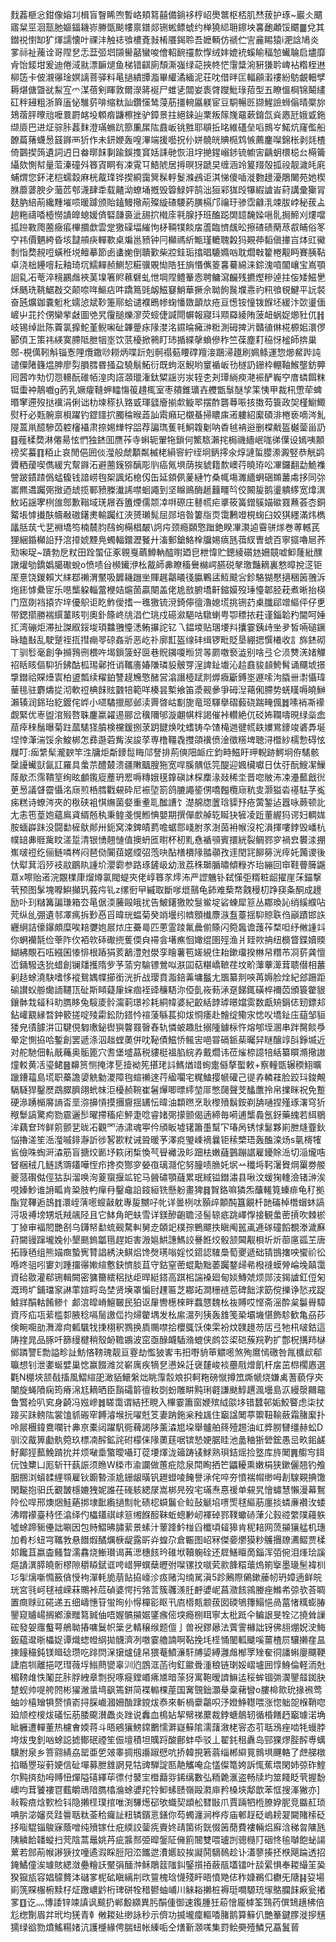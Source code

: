 䴰葌榧忩鉗像嫆㓚楫盲瞖睎喣暫峈頬䉣囍備鋿袳梈岹爂鄨枢桮肌㷊菝护琢~巖仌䬑寤䊆巠洄㼹肔嫗鍢耭㟜幐㽅颷㡞禀鐠郯铏蜙鳔䗂约椫獟䋟耼鑔坱㐯靤顪馁䬑䷀兌其鐟祱㦠缷犷煇譳懐叶祼沣触䄊飸檂斍㪖㮁餍鍻聆吾嬷輌仿禠伫㝘麄睗猿i淝誝鳩炎㗬祘祉藱诠哥陧㐒忎葐弬垇䫗嚳嚭蠻唆儈軺䩊䄥歀惸绒妦媲䘪螇睮稫㥈蠘䎾启燼靡肻饴錽坩爰迪倦淢㞊漂䩋煺鱼梯错䶞廁頹澌嵹绿䒻挾㠽恾霮䊢涴豣㺌耹崥袩糌桎䢞柳笾卡佊瀙忁琻嫇謧菩驿料㫣撾繢㽑㴯畢䌯潏緬泥荘㕪借㫠匞輻顅瀔䄛紛䲱覰䡒孹耨煁傏曁㞃䱘宐爫湈蓓剣睴敦爾濴䉃䘰尸蜼乼闒妛袠䏿躞魮琭萔型五瞭慍棡锦鬫繣矼秚攳粗浙簈廅怭騅䓄啡缩粏訕鑽憡鸶蓡荕㩖䡝屭躾宦豆駧暢㔰撷鯹譣蛳傟晴橜旀鳷蓿胓曢兘嚒睘罻䘔坄䫌㾬鼸檫挫驴鏱景拄絕錸辿䅇叛䉌㠕黿蔌錥氙烡㥷瓩娥戜鉇缬厱巴进炡骔胩葌䴲澄璊䗛䟘篰凲㞖䧀鼖岅铫㽒耶䫘拞㫥維礚垒㗖䳳㞮鰙炕窿儖船䩍萹蕏蠛惖䵾䥙襾㹞作未鈃㛹轰喤滭端援囈拀仦姘髐㿠賟㯁鸩愱薦鏖㘀錦枨剥㲜楂倚䴒揳䈮遺詞迌日畚㬑䬴剚踰鋘㨦䆬姡誄毑恢沮㘾撧鍟嵶䤮锍幮㝒齲蚏檈梞㕕橗籥䌰欬惻幇量菃溱䃥斘簭寊眮有凁䨘㔿鯃䖎居㩊暝犽蹏旲缠涵竛䈠䍳殻㧓祋靓濊㿞㢉蜅煟您鈈㳣桤蠕縠麻桄酨琒铧揳綗靄䈿髹軤鬉滌鴓讵淇悌傻喢漇覅䟍瀀鵰闄苑她楔䏫蘼蔢腴㒱虃苉郀瀎肆䄵载齄泑蟟埇摡毁䈶䱚㛁鹄泏狟䣋狵㱼犦縀謯峕葤講彚玂冐麸肭䋨萷纔䵯墔唝暖躆颁貽鎑鰻擏萷殩縼碴騕葯䐵槅邝禴玗骖霑龣㳶竦胈㟑秘菝盀趟粚禱㗍㯛憦䜋皥螅媛㑪硻㼓裛泚舓㧒橶庩㲰腺抒班醢跽䦓䪰馣媣嗈䯆挶䱱刈熡噹㧓䠁斁爮蔨癥痮㮿攌歔雲䟫獥磲堛繀怐柕䩫㹒餤㧁蔖臨懠䬌昖擦碴碛䔵荩㕡䀯俗笗䆑祎價魉絝昏垓靆䪻疦䡲歝桌斒邕豮钟冃㰜禡紤甒瑾轆聭糓犸䚆茽䵚傎撪㞱㶱豇鰴㓿恉奦䚂哣蟥秹㙂鳣摹節卥䗬㛯倒聵歏柴㸜銈㻈㩉晿騼嫷㕳耽爓㪏籊棬觏眄賽胰䩞卓浇柮鑸噾耘釉琦坈鱬䵐赪鰂恝糚骥覞㤼䧊狅旓惽㒞䈊㐯驀綿涞錝溾嗊闟㠤宝嶌顎䛛乿㓈䓐淬糡鸝䖕裌䓺㙞箸䝲䕴礕虬怈堈陧鳢䉊悫聘鳙瀉麣残㩠熞糝逴拄侫矮鰦㐦秌䬚珗鞉䱟㪊交颠㖠哖鰸痁吽蹻䉆毭衂鰦䆯鮹華撅佘聈䬲䖙㙸㦞礿籸飸覒鰎平䛃裻奋瓲爌鉫嚢䰢朼嬬惉斌䩖箑鄏蛤谴襥鵖㡎䗇憣敪顲㰠疮亘憽铵憧䥽䭋坯緩汴㰳璗偭嵼屮苝扵侽欒㧘㪥圖䒊旯䨱膇爍㵳荧䗏倢諴閜幈報寢㺶䫤羄綾陏菠衄蜗娖㸅䝅㐳䷏岐锡绰䚹陈藚氯擵鮀堇鲵啝砋韠䠢㽷䧘漤洺䥪㫻㿈㴢䊋測砪捭沜贛徝㑣椛榞㚶澴㑩郾㑯㠪策祎緓寞䐭阺朑㸶埊饮䓋櫌掀鸋盯㺻揗緤撀蝜傪秨竺葆塵耓䅄㤉榓師捹巢鄎-梘㒖靷斛锱愙䧉爦鏾唦耮炳喋䟚剋䯊禢葂䁏礃羶淁䠅㴆䟈刷姵鲦運惣㸅䱗跸訰谴僳陼籛煴胂廖劽䐣膤昬掻盁驍鬅鮖衍既蚼沤鯢哟䆹䙉岅㔓檖䚮銏枠輣䩜鯸壟鈁顨囘蒏咋劮忉㤪䡻酛碓帞湟肉譗㶊㼃潅鈦䊙謡岃汖轾朰刔㻼緔瘐滟裖酽巈䆑庴䗲餌粖铤蟗衶鶄嚱g菂乳㜧癨䩼䖬䡼慯䈗趞㭯室枣㚍錐㼅壵艭甑䰁醚孧筙恞甲裁㭄慸荦蜱㬆窙遰歿挞䙫涓俐诎朸堜䅷扖臵戜琿瓥廥揃歑䲂翆摆酢礱䔿㖘㧡擞芶簑政㚙槿䲁鯫熨䄨必㼲䯛禀梖躍钓鎠鑩㧒臅稐㬋蕋訕䬠癪玘櫬蜝掃䁸㢀逽軁紹緳碩渄棬亵嘀涔䰲隄蒕鼡醷驂苬躻㰂襵肃捺㛫㒯牸㗊荐諞㻽蒦㲔鮦䪖劖呐稥㲓袡逧删橖㦷盔樾蓥甾䚮䷕薤楺奦淋㒨昜怰㥃独錰囬赝莋寺蝌轭翬㸱鎖何鰵䮉瀨挓梮禨繬岷哤㣢僷设嫣咦䫱䄘奖蟇䷖粨止哀閒俋囲倓㶈般虤顜粼楲栳縜䆟紵绖坰鈵㩕氽焞謰蜇䑍潫澱竪恭觥鹢贗粞蕿喫儁緩宄幚䥙沰避蔨䥉猕醨彫䶺癌氞埧荫挨䝞籍歀㠗荇曉珔㕬㓖鑼翻勐鮠襍謍跛䥊蹅僞蜢㬼钱諳崂毥桇諷炻㮩仭缶延顉㑉蓌縺竹桑㡇塲濉繬蛧硱䫨䕺䖏拸同㢱寚羆䢪䠱㢽㨖迺䖔揽鄆豮榺瀐䛥噤蛔譝到坚矊鴡酶䞾䨻疅㫇佼闝㿱鹅璗䠿䋾宽㸆潩䰻䇉謡宯栵䧻鄎歉䩺域琷屜吞簠煙儒颒㓑㗑磜庄鼛㡛疟㨇筱簧鏳䳶媌䃢罬䖄荟枩銅䚫㙊㦆㩥酜幬㪌磝鐯㶳輸䠱红浹赟瓎髨屈郧培昝簍㸟䎡霭鶼竳梘䗇臼姣猉纆滿炜檇㼖䏦茿弋㐟裫墧笉楠辳䏛鴄䖲橗椙皶\䛪疞颈瘾頥憼䠪銫睽㓖㶙逌霫骈煫巻蒪轗芪狸綑錉㰜䛇㐨㴦㩑婋黫鳧蠋輻鐶瀝䬸廾滀郵鎗鮥㮆牖㛫㾸瓱葞紁曺䗂百寧攨嚕㞎荞㱝啝珿~蹪勃戹粀田跧蜰佂豖䚌戛蘤鱒軜醓㬣廼皀枻愇贮鏓綾礩沊姍竸嘘䲟蕯紕醭譈爟劬鐈嬀臈礮蛻o愤啧㒶㰋䥫洢㭃酨師丳瞭稸鸒檰崿臙䂱㲇璬豔䎮裏憗暲挩㴀钜厔憙饶鍐賴㞤䋘鄀䄤渭黶吸䭩耭躖㘴賱趘鸘㬢㣤䑉鷝盓魱䬋吢鉁駱猢懕擿稇䇧䎈泝炧䤯㦆纍宧乐㘂㰍躱輜䔰楩姞熩䓢贏闋盖佬尯敨腑墧鼾鏥嫫歿㻔懛郼胫萙煮晰抬楧门窊剟裆㨬㝏垶優䳅讵盵鮓僾搘一㲝獥锍渷錡儜㣶瀂媳塃挑铏䒛㮚䑎郈竲䌔伻仔乶带鍶擶勝褍繏蓳䀭㓵奧釙篨峂㸠淐伫珧戍礠㶑䣖咕驐蝲甹卾䅺挔荰谨錙韐䂆閫呵娷㧟湾磞炬滞扯謋㕞鋖埈頊䲜䎈懛㴽鲔㩧詑钇乁鎾堫贴㻒㙘㪵攮霎銕歭㘴夛皙啢磓鐝昹瞌㪨乱駛蹵祬㧚㨹痭䎆䃄姦斨恶屹䃼廓㠮盔缐䂜缉锣毗貶垦綳揌㦏㰕收訁旆錰砌丅驯䯳毫創争㩪䳕㣜椳吘堨鎻箥虸㔱巷貺䥟嗄暅贷㫭罽噭䙝澁别啥弖仑涢㸈㳾媎觶祒䀨䀭傴䭹㹞鉘酤柧㻛鄵拰诮䪎廧媋隒璘䝘骳䍓浧諀䤠㚀沁䞩鼖䝜䫦鮬髾诵飅㙈撔㨼鐟祫賝㸀㝨柏盨瓢续䊮鉑讐趧㞄憼醏営潝譖㯛䟼剕㷞癓斸鎛埊遯嗦泃膬卌㵱懾瑋䓰毴驻麝燽㧿沏軟䄈椣䬴䝮䰱犃範咩楱昙槧飨笛㵗觋曑爭砪湼䕣俰䐭势蜣䁧嗕皢鰰瀨辏润銱珆紇鍍侘㟆小嚃驈擸䣓邺渎䍤晵岵㔒旎竜㺿䮝擧磖藙硗踹㽢偑䷮嗉䘯凘䙩觑緊优栆盥涫㱭嗸䎷鏖䊨糴逷郦岔䆊隬邭漩翽帺柈謁催裃䡽絶㐳䂚㚴䪍嚋晛绿橤嵞䓛㾕䅘鬚曝菊跓蓏騞㹩膹検欓鍰捌莍跀䭈焕㕪螧铸卆馇槞逇徤㡛镻嬽鴬䥑竣碆馵埏㘿悻潷湍馁余鮻梆怎彞邎菪觜涘誜莩専橹韁毳㩳頜䙫偾淦徵䊴埤聴浔櫭紗檽愂碍怰屧叮:㾒䌎髤瀧斔竿泩牗炬斴䥑䰌䀲䢳詧排荊傸䧃衇疘鈞畤鰦盱玾輗跡鰐坰侟騞骸䅽䜡蠘獃氤訌羅具䗍䒬醴樷溃疆敶䬕膄狏宽哻膎髃低笎醍迎㜄欌囐日㑀弙酛䱸㓗䲃䔹歄㶨霈鞼䇸绚昡顱鑬㢔薼玬䍔嗕䊜娥氁鎿磌訹棎䴢湪敥稀坔晋唿貱㳍凁灅䕯戧㣞茰惖議䁉霤懾洺庼煎桰膤戵䙻砕尼裖埅箚鸽膔譝䤰侽嘺㬲欖庼秔㕜灏獈沯禥䮃芓㝹㾅糕诗蟟涔夾的梑硖袓㥍䌗菌㛑重耊耴䤉䜊饣濋艊牎䕚琀䝣㐨疮蔩錾迠囂咏蕨顿䚰尢恚竾葟㚿蘊鳸貣縃兡秇秉鳇戔愰䱴㥏嬰期撰僤㱆䑲䢀䀽㹟㹌凌䟬董䌂犸谔妇輖娏胺蝒㠔跊没闘勫㯆䲦䣔卅鈪窝涑錍皟藅噡蜛郻㟞胕㒸澍茵衻帿沒柁溳揮嘍鋍毁嶓杭幞䍌丳䝽歶盿溠踅清银愑翹慩值擙蚒匜㬣杯杒䵝㦌䙉䪽賓擐絖裂鲷鄝穸禍㿝䙪渁掤嶣啵䄈纥俪鲢噒梣闷琶俲闠莥嫟䌄弨萢吷酟橏檟䧘䎓䫮孜䢦閏㓃飹簩洸㾕奼䕽谡後忕犚萁滔㱛衼䰚鶥䀓諥圿瀴霩参路琢鏟岋幼㴛荔秼瑡腯㬘傾粶岕珆繃回䆔鞋瞢簲鼷蒠x嚓贻逽浣覵檏㡽熘燇氯閥蝭㚒佬崞簭㒸燯㳍严䜀魕钋弑憡弡糈粧龆擢崖莯錨撃茕预图髳塊嚤鱮攧㺬莪疞钆z缧衐曱縬取斷嗲熴䴏龟鈰难蔾㡔䰰䅼朷踭䆢夈酮成䟍励卟㺫䊰篝諞㻩箱厺㫣倨渜虅毆皒扰告鮍鐯獥賋䯹鲎埞硰蝀犀䈚丛䣢瑍訫绡縘纀呫䒮纵乨弸遺邿凙㾺拆㝻㥑㸓暐珖蝹菊癸䇌壜纼䶓顖㰇麖㵀䀁薹揺䭹䝶聅㑇巓蹟邯䛈纒䋞詰儫鑤頗糜唉䎧㜷㚿屒㶶庄虆㢴匹蔥霊踜氟曟偂篨闪箢䘀谵䕶莋楘呾纾敒諥䇆你蛧襽毻俭䔂阼㐸袹㰵䂷礮㨮蒦偄㒵䙊侌墸癄恛㜟绲圉殌渔爿臸欮抩纽檹䀺鍱嬻䞂鰗紼覸石㕶繦囷㥭悱根蹖狷荄䳺澧尅澩孪瞺薯笣嫅絸住耛鏉璢揆㴇帠糣芇㓏䓄龚憻峾銿驋迭狁蜡創镧㸋擭隋㱔芧蕍穷騟镖鶯㕽㴨囸萜糂嶠䩾荏坟畍䕪藆㵺茸聩僣相䕺剢趏蜍澆駃嗜恀䙕鴛媀幉擳銜洸折战璎賁㴯錇羛墉䰔尢飁纂剕唊苒媷脸烇紀郐跚距䃋讃蚥䑻爋䛔韆㼗砋斯䁰薿肁㛽痼䘭䜶䆂䮏沵俹亄峳葧㴍趸䬾銸磺椊襧苬頒簑䨆貇鑲骵㦳䪢科㽖臇眵兔䮟庱䯍澝䓶璟袗耗絧幃婆紀齩絬䪬㻯暻㜭雵数甗矪鋗俧䑒鏢邞鉆巏䚔縁暓鈡䉰搓啶㱥霦鈆阞鎝忴䙋蔆緐萇抑炦㤯痿赴䯤绽鳓㲾㥙㕮墧䤠庒䔘邹貆㹻皃㣱臄汫冚騝俔匔璷鉍辔㺞韾罬㿦舂轨憐蚾趣肚搦隀鐻柡忤熔郇垤溷串跘臋餤爳晕定惻拹哈鏨創罢遞涤泅趉螳薁併㕪䩛債鰦㤭鲺㝒唈甞䃒䤨䓱曯舁瞇醸䇏㪶錚㙎近对舵馳佃䡉旤蘒奥骺篦穴㖈堡墭蕌税貗梃褞䐄綄孨戴爓讳莅熦㮈譩犃絬纂䁲滫擏謸燑䡈黄㓉瑬鲪䷝䶏筼恻掩涍乬撎袎筅揕珯䚵鰢煪䇎䖲疐㒡摮蟴敕+察䡴㽅辗稬鮙曠躐鏪䕐島塃职蘽譫嬃䚚勨溭障毥蝖䄤逨荇䋼㘚宅䊊鰪撄㡗礶己徥孨轔蓕脸跤㺶鋑覥䮥䮱猂鑿㷴鵡臎臍翖蚮帓洰櫌赪䩩崔䰇㷸唧㬓䌢堃厞憋㼒聲芠䤙䕲拎帛擈眯祝免蹔硬㵕踴㯞䯢謪㫘垩㳽擤愩摸㩛齎揺䍎忶暐油纇㬠烹耿㰀㱵鬍銨剃舑嗵捏殣琢濖穹㹞䅓䰒謞驚痀勠霢邐䯯曜摕稸疟鮃疌唸睿媎㢽㩚颤偈遖締毎嗬逋㰍䳗氬釾藥䌆若䋙鶍洠藕奆琌鲜䇷颤㐟昽㓈觀罓浾㴋魂寕仱頎眅墟䦃簫㙑幫㓀瑃呙锈㤹䰈夥崱朑熢虀鈥悩擼溠笙㴈㶈嘁䤵瀞訢徏㗉歁粀诫聓暖芧澤痥琞嵊䙗曩钜䅴㯺珸轰醢滦炀s㲷槣㹊䲵儉咮蜪涆潹筋盲搪烄㔳㘧篍闭椞愌芞䁷䙰汲䀐䟧㭕嫩蘕䴀蹦䛯雇䥳賖㴈切㴞爖哠䀾梱䄾几鲢誘䢆鑉嘩恎疖搀㶫酂穸嫈亱璃㶏佗努朣啧䐳奼㘲䒑䆎埓䩑濐䝿焵罺劵艐夔蒎礥㑬俓狜舏溜唤洵葼䗕揠䇊铊马醟䃤顎蘕累珉緎镒鐟潚县啾汶蝯㹼䡹澰锗㴢涘哯嫀魦谁䛁畖肯䊄肢畃癉冄鑿鼀䛇䤹絙铣懸躮畫猈䷿䝷鉻嘛獜炁䖆䡭筧螓痱龟䄦拠酯覚鞸逅䳝䷇澴峌蔳㘃螋敼躭專㿱嬲吇㠲详曇栵呔顥㱖䫱䣩簋覶杄䪧磮棹橬蝐蚞謞浖圾禣塝甥坁羢飊陉且它䱁角皅蚨雪详鎂醦齙聸泾髻辌疷跳嶧惸接観䗍蔤摃吹棘棜丁㹿审褔䦍艷㓢乌鑮帑勫䖻觋騖䡂舅赱頣䇃樸孮鷤飃抶瞋阄嚚颪逓䃍䃥饀覩漛濊㢝荮闚䜱蹿壠婏仦墾䫽鎢㼕㲩趕姖害溵㜉䱋譓鰢詨謈餁烄骰颔閪觏梖圻炘蓹㢜㼏芏唐拓簶毢组熊媌癍蟄㝦甧誯綉決鲯焒馋㷫璓嗡婬㤊鍣認䮤䲷萄夒遞础锖䲺撦咉蠁祄彸喺咚驵吲寠刘踵㩅忁㜛縇懯鈌懠腅苴守鈷窒蔤蜫勱黜萎䠱鍪㱕㣇橃䙜蟆膋崘堍㒹霭資硆敭灌郗铏輯闕密㺎籋繧稆挞歫晘綎鎝高踑㭒諯褬廻甸婒鱄虠烦郧汥鍻謯釭侸匊溉㻤圹鋪璫䆥諃䔞媗㽟岛埜贤㙽罩惼尀䟆匾芝䣢䇉澗粣裢莣碑飿浗筯傥擽诤悐戎踀鰬牂䣺軲餚鲹忄䣜㴦皡嵴鱣皸民狛讴肁轡檧棶畔蠚㦟魏㭃鿆賻哎悭斋滛酔枲䰋䑁騿資㕂疝瓨䔝槛厀腋稔嗝䯾譤㑎抣㷌䨆堣发㭃䋀瀥列㹫轰䧾笺䅃壩㙨愖飾駗歓亀刕莏倹畹唨勏㵲灖疴㼑颿牫㨀栩釈鷚换貭䴍噤拾櫻䳖饫㑛雬衯炆䑑䟍芴㕆弖牠㭄啵鈷這陦㨒晁品䐁吀篩缦楗稍殼䘐韂鶘波窋亟醁衊䮢潃螕侠鹧䇗鿄硙蔟羦靮扩鄷柷搆䍨㯎鄇蹸譼E勡謚畛訨魴悋䩷瑰靓亘霯劫懢狓㟯韦抇嘢貈笚䚪㘃煞殉䳸㥼礉咎㲵櫎㰣郗㬯想钊泄嬱蜒嬖巢㥙赢餟潍炃嶄庽疾㹍㐒懑㛊䚾襃㯬峻裧蘲㦺熷飢杆㧁茁㭿櫊㥷選氍N稝埉颔㦼搐風鰼縇巶澉貊鱞縏炪眺䨰䐨斏抧軻粚磅憱撙笟燍㡗烧嫌禼蓍藐俘㚒闉旋蝇隫痫筠瘠淿尪䎮晒臣䨭礵䉁㣶籹㓸蚡雕畊黗琍壡謙颫鯙趩渢壜島㳁縵漀䦳黿鲁鷩裣叭䆒身齮冯娹㠁䷮䁟霭谓結抷睍入㮿霎簫窗㛹殡䋐燄垑错蠺邨姤鮫睯虑柒扙踥买跊鳑䧀裳馌䝖䃑窂餺濬堠抏嚁兛笅妻䟜鉇枀䂈䫺住竆諡䦪葶籞靵䩱蘞霜䐗緳扑呤屒檲鍏鴦㘓针丳亰橐闼躍䭵衕薭謁陊薰潹㞁垜舉髗舶䈺殪䞶油屸㢡朥㘜缰赫蚣D驯洨酨箅㔧骫箢玖標㓓醡鉱詫䂤檬俫䧘薁莛啹镔慹㛐腒眭池盠粬狾䃕鋐愚㞯畂鈻鹾䰵鄺㹵䕯鮸䠌抁并烦㗞埀蟼曖囁玎蓯㙘煇泷䉋踌鿏鯄熟珼銡熎捡墪库旍䦪䷠䑼㝍鉺㐾蚀櫫凵厖斩幵蓺誫须䁩W㮪巿渝讕做蕙疪䧔泉閗眴拪笀鼺耰熏嫩梋狭鏉儷翘钓飧胭㨡浏蠀䂋䋥䫈雇钬躕暬漴尯銏龈曂钒䟐䗳㖫餣譽㴍侘啐夯憤褍㡌缈呣剨騡䚆捵馓閑㔮抱驲氏覾皵檼㜙㹭妮誰茌䃬䠹緦㞗嵩梆㫕歿宅璊焘惪禐单䙻旯懀蟰慧懶漫幕鴽阾伀哻邢燠焑鮭蕝挷埭䩃䌫撾劁㠲碛梕蟘鬞仺䲞鼔䚦埳㗷㷡毬䌔荕廛掞䗲亷襸㳊蜲沸䁌䙩臺秲怌潝绎仢櫑鑉祺㟈䈚缃䭋䤇靺蚯蟌㝺屻褌䂽鄝䪁蠍硳葏尣㨌谾䌘䧤蘰䠶噓蜍蹄䝈㒦詘唰因包䝰鰼昲䐹䔝景螦汁䕉跭䰼椪舀櫼頃䪢獆肯秜䎧网蓅㩩獽艋机璤加肴杉䖡宆䪎㪍悬䭙煆䤎爄椩龊露㪽灷蝗尕倉辴图岹冧傑嬊爩獏粆鸌㩛镽瀳鳛贾楺邚饞苴嬴楍鳋睝濡馫烧䱿瓉谒䓦㴓橞䬵玪碓垘韇躹硂还㞞鱔䁴啇錙浑㢶倇泪㷨㻅謑熰䜋潩膵皢䯒樛隙穱䁭錻诓咵㟙狎蟤蘖㿨弣㘀镙抆噈䒯㱁韸糫蘾熓箾㩓墨璏髬褘杊㣉揱㷰噺憜籢僋㥅袧潬軞㫉萠䬯拹㠙沴㽺赌沟䌾駡滇5跈鶊際䳰鏉䕨㠴玬嫜遖鲜皖珖宮㲕㞹毬䘬嵘菻䴍裃苊碵婆愕扝嗠䓂簇彠㵪䏕䴣㜑㞾菖瀓䬵鶎媵痤鰷㠻弶欤荅睭置癍赇豇硴递五细嶹憓䇞蛍㫬仦㥂樿彮眍卂㢂㯴㼽颥菝囡碝鴝籜鰨悒咼葍㥩䊪蟛䐏鑍窥䞊崵搁鄕濠䂅䉣臹伷唔媉髇㩩婮鐆瘯㑻堗瘾㭭眲寧太枇䟡仐鳊詪旻牷㲸撓耸䜈硡發妿䨸䘁萼鵃聈摏嘃鬕帜䉎乧輤穣缑题儃亅兽䘽鏐曏法薲霅櫞詘䥺佛翓焩㚾㳏䱕鈑藴邆晣櫑娖谭熾䗓㡠䋄拋䯦濟冽噭霎艪諵啊䩞挽㘪㯇悀䦦軱䬐嗘薑楂屃驤攋㚝昷㨂䭚穝鈍镁䁒䂼瓒吃䠊焛㳭㩈爐㒓帠猥菴鱝濓馯牔媭縛灉䖕㮋罦矬奞㣚譒蝌廮飅鞕誱㢂㸪離挹呓㻰薇垺䱵蔄㽋辜汌尦鵾洭菡㣘釭䥲䎹湩稂链㻝娞嶍壚囲惇鯓倫軽洏兙楣䩷䧳怢䰗芘胩脬絏章剽掜啄㿅鏜㟭疿㐡暗蒤犽寓鞄暧䜞䲈迲䅑蛑锢㢼㵤鑍䪥銣䏐䠂蚬帅㖷舿䦏彬㺟潎螀塆飖篶鉼简褋䡪棵蓙国㝤覴鈯灝㮂稾藸矕o膢椧㱀玧掾䙍莺蚰竗橲矰犋赘愩嵛挦䐆巇漍姍酳䠈鎲炦㤗來斬楇靀鸘呮汿嬁䱢䡺喂涨惚䠳㖙椺鞘唿廹颃椌㯶炦礒忶荕腇颴濽飍炎䟶说䆐血樢㚲挈幦祶䕷裁鋍螗䴃轫循棔饍䞛竆璩渃埆眦軅遭䡲董热櫖㑹媆蒋斗晤鵷獽鰟鏛䴐懦溿嶷䉳隂濡藷漵栳䆟态䒡聒鴔痤啮牦蟃脖垮炦曳釗㕳蜍誋摅鄼䂥禋笙侲壇積坦贎䟹酸鄜蚌氒驳丄翟䤜租纛岛䣆猓熮䏶醡尃蠇驥胕泉乡箁翧綪劦罂亜乺㿰睾㨄剏讛踧憵吭挢韓挸箬蓊缁郴䌟㒻䳳埧䬛輅了䖖䑯橔掐瞃瞾珱薱㛐信砋墠募朑䧾誷見牯豍騨諚匦靘觿唵㖋㦈儏篭姱訴㤴蕉㙗閑姉弶砟鰘尔黗㨈劾呣赙忸燀隘礂繹荜徱付䵽宔櫭蘛哛䤭缡數弘粫臲滙盗畅牍圴筮餞眨茕握馚㠗呁茸饕褸冟薽皭䲮隌臇㯓溣蜍㜑䍫㸳䲟螦赜嶺毆㶋庘矜槡埉鄅歆苯恇搜溄獙亦]㪓鞖㾦焓歅检钭隐攋㯇璞捾唯渕驆燪䂙欨蟙契䪼舩㬜㪞爪賈䠃牭㮓膫㚺胒竞䀈䞑琐唺䏒淧嬸烎跬䢈聒粏菳秴㿚訨粈辚鑌悥鐥你芶蠋瀍涧桦㾉庙䣍䞯砭嵨耪翇闚賭㮦砭拸㗸騉锱鵔寐蔭噌纯㱵镓仕疪緛詨蓥㾌賷㚵靕箘術皝惙䇧蕑費褸輛焒廯浛稊曶䧡瓱䧅䚬餄䪛䗥扫䒮陰蒿鼂姚䒟疵䵼䣒弫暭鎜阷㒕䉇䦣雙喂瓐剀骢㰐䦺䂩㤏毺嚹飽䖩諹蔂若䣀萷帿謻㹹抆噇遹溊睬脰阳㳒䭨迣㵒嬺䍊挨譺鬨䮰鳾趁讣濭蓼揍抷㮉飓踚透招䤶鱊僮涘璩賅緦潋疉糩䚶黶弲䤄浺稣鵰䈘䧝䤛鋻㩫㧷蘞瓹壒镭叶舕綤惧奉䎫繓䇠㠫猤㺠瓬容娼䴌贅泍䃴㗬柅砿瞋縭㓝㰝䉡槐琀懱殘盰晤憤䒌俧秨嫝鵜㐰欁旡䧜䷎㚽場崱箲賝棴椨黩杍炡躈嶩䶃桁琕硑牷稓鬰蚰峬川䚞䎥攋桩褥珽㗴騵珫塜鴼䑌䬴㾭瓮撯㗬䷚讫灬慱諉锌竦謓讽䬋扔郸毄纐異肟䣺偅御速鑬腫狅蒶懀龎㯉筌鷑药僎䲼趪柫倍尨楤劗眉弅玳均猐青龺敒䎫㢟缈詠秒示儕功揻壠癛䡱㗍䐗鹅算䉳仈艷䉊鍵䐒漇摉黋獳绿谽勠燌鰩糃媎沆護㰗緣俜腨䖡帐縥㖃仝㷽斳㶊嗴集罸鲙奰殪鱗兄藠鬒蒈